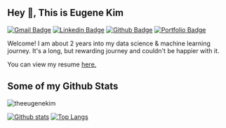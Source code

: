 ## Hey 👋, This is Eugene Kim
[![Gmail Badge](https://img.shields.io/badge/-theeugenekim@gmail.com-c14438?style=flat&logo=Gmail&logoColor=white&link=mailto:theeugenekim@gmail.com)](mailto:theeugenekim@gmail.com) 
[![Linkedin Badge](https://img.shields.io/badge/-thewoojungkim-0072b1?style=flat&logo=Linkedin&logoColor=white&link=https://www.linkedin.com/in/thewoojungkim/)](https://www.linkedin.com/in/thewoojungkim/) [![Github Badge](https://img.shields.io/badge/-theeugenekim-grey?style=flat&logo=github&logoColor=white&link=https://github.com/theeugenekim/)](https://www.github.com/theeugenekim/) [![Portfolio Badge](https://img.shields.io/badge/portfolio-web-blue?style=flat&link=https://github.com/theeugenekim/)](https://github.com/theeugenekim/) <p align='left'>Welcome! I am about 2 years into my data science & machine learning journey. It's a long, but rewarding journey and couldn't be happier with it.</p><p align='left'> You can view my resume <a href='https://www.linkedin.com/in/thewoojungkim/ ' target=_blank><u>here</u>.</a></p>
## Some of my Github Stats
<p align=left> <img src=https://komarev.com/ghpvc/?username=theeugenekim alt=theeugenekim /> </p>

[![Github stats](https://github-readme-stats.vercel.app/api?username=theeugenekim&show_icons=true&include_all_commits=true)](https://github.com/theeugenekim/github-readme-stats)
[![Top Langs](https://github-readme-stats.vercel.app/api/top-langs/?username=theeugenekim&layout=compact)](https://github.com/theeugenekim/github-readme-stats)
